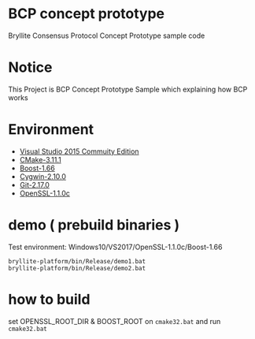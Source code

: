 # BCP concept prototype
Bryllite Consensus Protocol Concept Prototype sample code

# Notice
This Project is BCP Concept Prototype Sample which explaining how BCP works

# Environment
* [Visual Studio 2015 Commuity Edition](https://www.visualstudio.com/ko/vs/older-downloads/)
* [CMake-3.11.1](https://cmake.org/download/)
* [Boost-1.66](https://sourceforge.net/projects/boost/files/boost-binaries/1.66.0/)
* [Cygwin-2.10.0](https://www.cygwin.com)
* [Git-2.17.0](https://git-scm.com/downloads)
* [OpenSSL-1.1.0c](https://openssl.org)

# demo ( prebuild binaries )
Test environment: Windows10/VS2017/OpenSSL-1.1.0c/Boost-1.66

~~~
bryllite-platform/bin/Release/demo1.bat
bryllite-platform/bin/Release/demo2.bat
~~~

# how to build
set OPENSSL_ROOT_DIR & BOOST_ROOT on `cmake32.bat`
and run `cmake32.bat`

